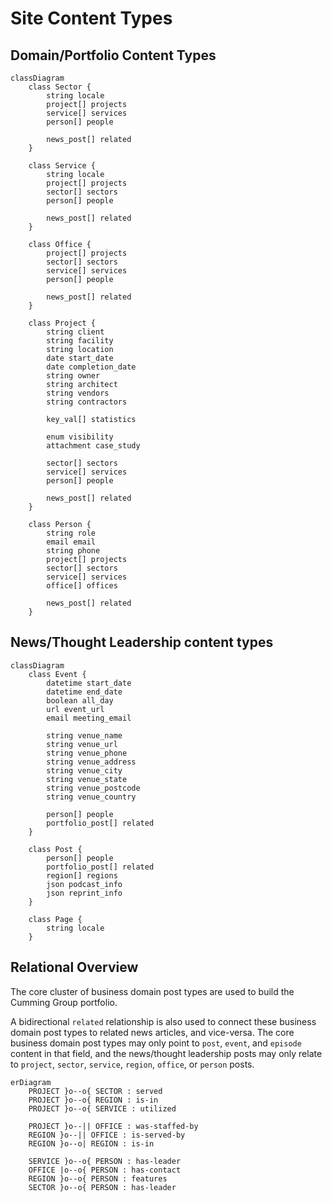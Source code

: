 # Site Content Types

## Domain/Portfolio Content Types

```mermaid
classDiagram
    class Sector {
        string locale
        project[] projects
        service[] services
        person[] people

        news_post[] related
    }

    class Service {
        string locale
        project[] projects
        sector[] sectors
        person[] people

        news_post[] related
    }

    class Office {
        project[] projects
        sector[] sectors
        service[] services
        person[] people

        news_post[] related
    }

    class Project {
        string client
        string facility
        string location
        date start_date
        date completion_date
        string owner
        string architect
        string vendors
        string contractors

        key_val[] statistics

        enum visibility
        attachment case_study

        sector[] sectors
        service[] services
        person[] people

        news_post[] related
    }

    class Person {
        string role
        email email
        string phone
        project[] projects
        sector[] sectors
        service[] services
        office[] offices

        news_post[] related
    }
```

## News/Thought Leadership content types

```mermaid
classDiagram
    class Event {
        datetime start_date
        datetime end_date
        boolean all_day
        url event_url
        email meeting_email

        string venue_name
        string venue_url
        string venue_phone
        string venue_address
        string venue_city
        string venue_state
        string venue_postcode
        string venue_country

        person[] people
        portfolio_post[] related
    }

    class Post {
        person[] people
        portfolio_post[] related
        region[] regions
        json podcast_info
        json reprint_info
    }

    class Page {
        string locale
    }
```

## Relational Overview

The core cluster of business domain post types are used to build the Cumming Group portfolio.

A bidirectional `related` relationship is also used to connect these business domain post types to related news articles, and vice-versa. The core business domain post types may only point to `post`, `event`, and `episode` content in that field, and the news/thought leadership posts may only relate to `project`, `sector`, `service`, `region`, `office`, or `person` posts.

```mermaid
erDiagram
    PROJECT }o--o{ SECTOR : served
    PROJECT }o--o{ REGION : is-in
    PROJECT }o--o{ SERVICE : utilized

    PROJECT }o--|| OFFICE : was-staffed-by
    REGION }o--|| OFFICE : is-served-by
    REGION }o--o| REGION : is-in

    SERVICE }o--o{ PERSON : has-leader
    OFFICE |o--o{ PERSON : has-contact
    REGION }o--o{ PERSON : features
    SECTOR }o--o{ PERSON : has-leader
```
